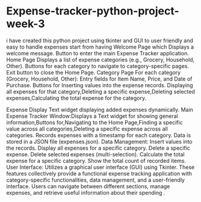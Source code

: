 # Expense-tracker-python-project-week-3
i have created this python project using tkinter and GUI to user friendly and easy to handle expenses
start from having Welcome Page which Displays a welcome message.
Button to enter the main Expense Tracker application.
Home Page Displays a list of expense categories (e.g., Grocery, Household, Other).
Buttons for each category to navigate to category-specific pages.
Exit button to close the Home Page.
Category Page For each category (Grocery, Household, Other):
Entry fields for Item Name, Price, and Date of Purchase.
Buttons for Inserting values into the expense records.
Displaying all expenses for that category,Deleting a specific expense,Deleting selected expenses,Calculating the total expense for the category.

Expense Display Text widget displaying added expenses dynamically.
Main Expense Tracker Window:Displays a Text widget for showing general information,Buttons for,Navigating to the Home Page,Finding a specific value across all categories,Deleting a specific expense across all categories.
Records expenses with a timestamp for each category.
Data is stored in a JSON file (expenses.json).
Data Management: Insert values into the records.
Display all expenses for a specific category.
Delete a specific expense.
Delete selected expenses (multi-selection).
Calculate the total expense for a specific category.
Show the total count of recorded items.
User Interface: Utilizes a graphical user interface (GUI) using Tkinter.
These features collectively provide a functional expense tracking application with category-specific functionalities, data management, and a user-friendly interface. Users can navigate between different sections, manage expenses, and retrieve useful information about their spending .
